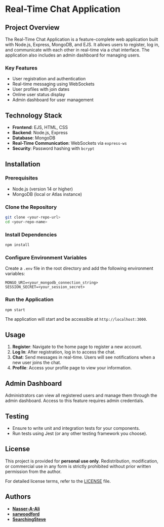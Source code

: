 # Real-Time Chat Application

## Project Overview
The Real-Time Chat Application is a feature-complete web application built with Node.js, Express, MongoDB, and EJS. It allows users to register, log in, and communicate with each other in real-time via a chat interface. The application also includes an admin dashboard for managing users.

### Key Features
- User registration and authentication
- Real-time messaging using WebSockets
- User profiles with join dates
- Online user status display
- Admin dashboard for user management

## Technology Stack
- **Frontend**: EJS, HTML, CSS
- **Backend**: Node.js, Express
- **Database**: MongoDB
- **Real-Time Communication**: WebSockets via `express-ws`
- **Security**: Password hashing with `bcrypt`

## Installation

### Prerequisites
- Node.js (version 14 or higher)
- MongoDB (local or Atlas instance)

### Clone the Repository
```bash
git clone <your-repo-url>
cd <your-repo-name>
```

### Install Dependencies
```bash
npm install
```

### Configure Environment Variables
Create a `.env` file in the root directory and add the following environment variables:
```
MONGO_URI=<your_mongodb_connection_string>
SESSION_SECRET=<your_session_secret>
```

### Run the Application
```bash
npm start
```
The application will start and be accessible at `http://localhost:3000`.

## Usage

1. **Register**: Navigate to the home page to register a new account.
2. **Log In**: After registration, log in to access the chat.
3. **Chat**: Send messages in real-time. Users will see notifications when a new user joins the chat.
4. **Profile**: Access your profile page to view your information.

## Admin Dashboard
Administrators can view all registered users and manage them through the admin dashboard. Access to this feature requires admin credentials.

## Testing
- Ensure to write unit and integration tests for your components.
- Run tests using Jest (or any other testing framework you choose).

## License

This project is provided for **personal use only**. Redistribution, modification, or commercial use in any form is strictly prohibited without prior written permission from the author.

For detailed license terms, refer to the [LICENSE](./LICENSE.md) file.


## Authors
- **[Nasser-A-Ali](https://github.com/Nasser-A-Ali)** 
- **[sarwoodford](https://github.com/sarwoodford)** 
- **[SearchingSteve](https://github.com/SearchingSteve)** 
